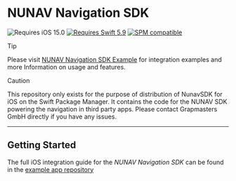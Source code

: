 # NUNAV Navigation SDK

![Requires iOS 15.0](https://img.shields.io/badge/iOS-15.0-1575F9?style=flat&logo=apple&label=iOS&link=https%3A%2F%2Fwww.apple.com%2Fde%2Fios)
[![Requires Swift 5.9](https://img.shields.io/badge/Swift-5.9-FA7343.svg?style=flat&logo=Swift)](https://swift.org/)
[![SPM compatible](https://img.shields.io/badge/Swift%20Package%20Manager-compatible-FA7343.svg?style=flat&logo=Swift)](https://swift.org/package-manager/)

> [!TIP]
> Please visit [NUNAV Navigation SDK Example](https://github.com/Graphmasters/nunav-navigation-sdk-example) for integration examples and more Information on usage and features.

> [!CAUTION]
> This repository only exists for the purpose of distribution of NunavSDK for iOS on the Swift Package Manager. It contains the code for the NUNAV SDK powering the navigation in third party apps.
> Please contact Grapmasters GmbH directly if you have any issues.

---

## Getting Started

The full iOS integration guide for the *NUNAV Navigation SDK* can be found in the [example app repository](https://github.com/Graphmasters/nunav-navigation-sdk-example/tree/main/iOS)

